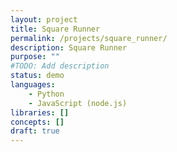 ```yaml
---
layout: project
title: Square Runner
permalink: /projects/square_runner/
description: Square Runner
purpose: ""
#TODO: Add description
status: demo
languages:
    - Python
    - JavaScript (node.js)
libraries: []
concepts: []
draft: true
---
```

